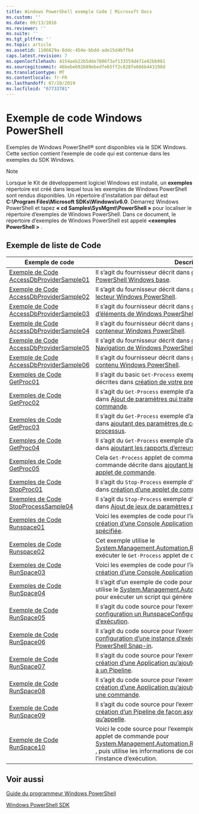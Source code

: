 ```yaml
---
title: Windows PowerShell exemple Code | Microsoft Docs
ms.custom: ''
ms.date: 09/13/2016
ms.reviewer: ''
ms.suite: ''
ms.tgt_pltfrm: ''
ms.topic: article
ms.assetid: 1106829a-8ddc-454e-bbdd-ade15d4bffb4
caps.latest.revision: 7
ms.openlocfilehash: 4154aeb22b5dde7806f3af133559d471e82bb981
ms.sourcegitcommit: 46bebe692689ebedfe65ff2c828fe666b443198d
ms.translationtype: MT
ms.contentlocale: fr-FR
ms.lasthandoff: 07/10/2019
ms.locfileid: "67733781"
---
```

# <a name="windows-powershell-sample-code"></a>Exemple de code Windows PowerShell

Exemples de Windows PowerShell® sont disponibles via le SDK Windows. Cette section contient l’exemple de code qui est contenue dans les exemples du SDK Windows.

> [!NOTE]
> Lorsque le Kit de développement logiciel Windows est installé, un **exemples** répertoire est créé dans lequel tous les exemples de Windows PowerShell sont rendus disponibles. Un répertoire d’installation par défaut est **C:\Program Files\Microsoft SDKs\Windows\v6.0**. Démarrez Windows PowerShell et tapez **« cd Samples\SysMgmt\PowerShell »** pour localiser le répertoire d’exemples de Windows PowerShell. Dans ce document, le répertoire d’exemples de Windows PowerShell est appelé  **\<exemples PowerShell >** .

## <a name="sample-code-listing"></a>Exemple de liste de Code

|Exemple de code|Description|
|-----------------|-----------------|
|[Exemple de Code AccessDbProviderSample01](./accessdbprovidersample01-code-sample.md)|Il s’agit du fournisseur décrit dans [création d’un fournisseur de PowerShell Windows base](./creating-a-basic-windows-powershell-provider.md).|
|[Exemple de Code AccessDbProviderSample02](./accessdbprovidersample02-code-sample.md)|Il s’agit du fournisseur décrit dans [création d’un fournisseur de lecteur Windows PowerShell](./creating-a-windows-powershell-drive-provider.md).|
|[Exemple de Code AccessDbProviderSample03](./accessdbprovidersample03-code-sample.md)|Il s’agit du fournisseur décrit dans [création d’un fournisseur d’éléments de Windows PowerShell](./creating-a-windows-powershell-item-provider.md).|
|[Exemple de Code AccessDbProviderSample04](./accessdbprovidersample04-code-sample.md)|Il s’agit du fournisseur décrit dans [création d’un fournisseur de conteneur Windows PowerShell](./creating-a-windows-powershell-container-provider.md).|
|[Exemple de Code AccessDbProviderSample05](./accessdbprovidersample05-code-sample.md)|Il s’agit du fournisseur décrit dans [création d’un fournisseur de Navigation de Windows PowerShell](./creating-a-windows-powershell-navigation-provider.md).|
|[Exemple de Code AccessDbProviderSample06](./accessdbprovidersample06-code-sample.md)|Il s’agit du fournisseur décrit dans [création d’un fournisseur de contenu Windows PowerShell](./creating-a-windows-powershell-content-provider.md).|
|[Exemples de Code GetProc01](./getproc01-code-samples.md)|Il s’agit du basic `Get-Process` exemple d’applet de commande décrites dans [création de votre première applet de commande](../cmdlet/creating-a-cmdlet-without-parameters.md).|
|[Exemples de Code GetProc02](./getproc02-code-samples.md)|Il s’agit du `Get-Process` exemple d’applet de commande décrites dans [Ajout de paramètres qui traitent les entrées de ligne de commande](../cmdlet/adding-parameters-that-process-command-line-input.md).|
|[Exemples de Code GetProc03](./getproc03-code-samples.md)|Il s’agit du `Get-Process` exemple d’applet de commande décrites dans [ajoutant des paramètres de cette entrée de Pipeline de processus](../cmdlet/adding-parameters-that-process-pipeline-input.md).|
|[Exemples de Code GetProc04](./getproc04-code-samples.md)|Il s’agit du `Get-Process` exemple d’applet de commande décrites dans [ajoutant les rapports d’erreurs à votre applet de commande](../cmdlet/adding-non-terminating-error-reporting-to-your-cmdlet.md).|
|[Exemples de Code GetProc05](./getproc05-code-samples.md)|Cela `Get-Process` applet de commande est similaire à l’applet de commande décrite dans [ajoutant les rapports d’erreurs à votre applet de commande](../cmdlet/adding-non-terminating-error-reporting-to-your-cmdlet.md).|
|[Exemples de Code StopProc01](./stopproc01-code-samples.md)|Il s’agit du `Stop-Process` exemple d’applet de commande décrites dans [création d’une applet de commande que modifie le système](../cmdlet/creating-a-cmdlet-that-modifies-the-system.md).|
|[Exemples de Code StopProcessSample04](./stopprocesssample04-code-samples.md)|Il s’agit du `Stop-Process` exemple d’applet de commande décrites dans [Ajout de jeux de paramètres pour une applet de commande](../cmdlet/adding-parameter-sets-to-a-cmdlet.md).|
|[Exemples de Code Runspace01](./runspace01-code-samples.md)|Voici les exemples de code pour l’instance d’exécution décrit dans [création d’une Console Application qui s’exécute une commande spécifiée](/dotnet/csharp/programming-guide/inside-a-program/hello-world-your-first-program).|
|[Exemples de Code Runspace02](./runspace02-code-samples.md)|Cet exemple utilise le [System.Management.Automation.Runspaceinvoke](/dotnet/api/System.Management.Automation.RunspaceInvoke) classe pour exécuter le `Get-Process` applet de commande synchrone.|
|[Exemples de Code RunSpace03](./runspace03-code-samples.md)|Voici les exemples de code pour l’instance d’exécution décrit dans [création d’une Console Application qui s’exécute un Script spécifié](fd).|
|[Exemples de Code RunSpace04](./runspace04-code-samples.md)|Il s’agit d’un exemple de code pour une instance d’exécution qui utilise le [System.Management.Automation.Runspaceinvoke](/dotnet/api/System.Management.Automation.RunspaceInvoke) classe pour exécuter un script qui génère une erreur avec fin d’exécution.|
|[Exemple de Code RunSpace05](./runspace05-code-sample.md)|Il s’agit du code source pour l’exemple Runspace05 décrit dans [configuration un RunspaceConfiguration à l’aide d’instance d’exécution](https://msdn.microsoft.com/en-us/42681d19-2d05-4975-befd-afb1990e79b2).|
|[Exemple de Code RunSpace06](./runspace06-code-sample.md)|Il s’agit du code source pour l’exemple Runspace06 décrit dans [configuration d’une instance d’exécution à l’aide un Windows PowerShell Snap-in](https://msdn.microsoft.com/en-us/a7289ee8-9732-49ee-91c7-d533e9538b83).|
|[Exemple de Code RunSpace07](./runspace07-code-sample.md)|Il s’agit du code source pour l’exemple Runspace07 décrit dans [création d’une Application qu’ajoute des commandes de la Console à un Pipeline](https://msdn.microsoft.com/en-us/01eb7808-e97b-4905-80be-9e2fa38c262e).|
|[Exemple de Code RunSpace08](./runspace08-code-sample.md)|Il s’agit du code source pour l’exemple Runspace08 décrit dans [création d’une Application qu’ajoute des paramètres de la Console à une commande](https://msdn.microsoft.com/en-us/848b2b46-60f1-4a86-b448-cfc7c0cccfba).|
|[Exemple de Code RunSpace09](./runspace09-code-sample.md)|Il s’agit du code source pour l’exemple Runspace09 décrit dans [création d’un Pipeline de façon asynchrone une Console Application qu’appelle](https://msdn.microsoft.com/en-us/198c1c94-2a06-457e-93ce-c0d910618e47).|
|[Exemple de Code RunSpace10](./runspace10-code-sample.md)|Voici le code source pour l’exemple Runspace10, qui ajoute une applet de commande pour [System.Management.Automation.Runspaces.Runspaceconfiguration](/dotnet/api/System.Management.Automation.Runspaces.RunspaceConfiguration) , puis utilise les informations de configuration modifié pour créer l’instance d’exécution.|

## <a name="see-also"></a>Voir aussi

[Guide du programmeur Windows PowerShell](./windows-powershell-programmer-s-guide.md)

[Windows PowerShell SDK](../windows-powershell-reference.md)